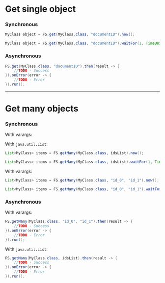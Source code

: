 # Get single object

### Synchronous

```java
MyClass object = FS.get(MyClass.class, "documentID").now();
```

```java
MyClass object = FS.get(MyClass.class, "documentID").waitFor(1, TimeUnit.MINUTES);
```

### Asynchronous

```java
FS.get(MyClass.class, "documentID").then(result -> {
    //TODO - Success
}).onError(error -> {
    //TODO - Error
}).run();
```

---

# Get many objects

### Synchronous

With varargs:

With ``java.util.List``:
```java
List<MyClass> items = FS.getMany(MyClass.class, idsList).now();
```

```java
List<MyClass> items = FS.getMany(MyClass.class, idsList).waitFor(1, TimeUnit.MINUTES);
```

With varargs:

```java
List<MyClass> items = FS.getMany(MyClass.class, "id_0", "id_1").now();
```

```java
List<MyClass> items = FS.getMany(MyClass.class, "id_0", "id_1").waitFor(1, TimeUnit.MINUTES);
```

### Asynchronous

With varargs:
```java
FS.getMany(MyClass.class, "id_0", "id_1").then(result -> {
    //TODO - Success
}).onError(error -> {
    //TODO - Error
}).run();
```

With ``java.util.List``:
```java
FS.getMany(MyClass.class, idsList).then(result -> {
    //TODO - Success
}).onError(error -> {
    //TODO - Error
}).run();
```